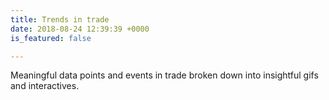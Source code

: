 ```yaml
---
title: Trends in trade
date: 2018-08-24 12:39:39 +0000
is_featured: false

---
```

Meaningful data points and events in trade broken down into insightful gifs and interactives.
